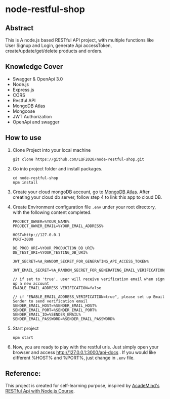 # node-restful-shop

## Abstract

This is A node.js based RESTful API project, with multiple functions like User Signup and Login, generate Api accessToken, create/update/get/delete products and orders.

## Knowledge Cover

-   Swagger & OpenApi 3.0
-   Node.js
-   Express.js
-   CORS
-   Restful API
-   MongoDB Atlas
-   Mongoose
-   JWT Authorization
-   OpenApi and swagger

## How to use

1. Clone Project into your local machine

    ```
    git clone https://github.com/LQF2020/node-restful-shop.git
    ```

2. Go into project folder and install packages.

    ```
    cd node-restful-shop
    npm install
    ```

3. Create your cloud mongoDB account, go to [MongoDB Atlas](https://www.mongodb.com/cloud/atlas).
   After creating your cloud db server, follow step 4 to link this app to cloud DB.

4. Create Environment configuration file `.env` under your root directory, with the following content completed.

    ```
    PROJECT_OWNER=%YOUR_NAME%
    PROJECT_OWNER_EMAIL=%YOUR_EMAIL_ADDRESS%

    HOST=http://127.0.0.1
    PORT=3000

    DB_PROD_URI=%YOUR_PRODUCTION_DB_URI%
    DB_TEST_URI=%YOUR_TESTING_DB_URI%

    JWT_SECRET=%A_RANDOM_SECRET_FOR_GENERATING_API_ACCESS_TOKEN%

    JWT_EMAIL_SECRET=%A_RANDOM_SECRET_FOR_GENERATING_EMAIL_VERIFICATION_TOKEN%

    // if set to 'true', user will receive verification email when sign up a new account
    ENABLE_EMAIL_ADDRESS_VERIFICATION=false

    // if "ENABLE_EMAIL_ADDRESS_VERIFICATION=true", please set up Email Sender to send verification email
    SENDER_EMAIL_HOST=%SENDER_EMAIL_HOST%
    SENDER_EMAIL_PORT=%SENDER_EMAIL_PORT%
    SENDER_EMAIL_ID=%SENDER_EMAIL%
    SENDER_EMAIL_PASSWORD=%SENDER_EMAIL_PASSWORD%

    ```

5. Start project

    ```
    npm start
    ```

6. Now, you are ready to play with the restful urls. Just simply open your browser and access http://127.0.0.1:3000/api-docs . If you would like different %HOST% and %PORT%, just change in `.env` file.

## Reference:

This project is created for self-learning purpose, inspired by [AcadeMind's RESTful Api with Node.js Course](https://www.youtube.com/watch?v=0oXYLzuucwE&list=PL55RiY5tL51q4D-B63KBnygU6opNPFk_q&index=1).
